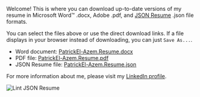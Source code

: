 Welcome! This is where you can download up-to-date versions of my resume in Microsoft Word:tm: .docx, Adobe .pdf, and [JSON Resume](https://jsonresume.org) .json file formats.

You can select the files above or use the direct download links. If a file displays in your browser instead of downloading, you can just `Save As...`.

- Word document: [PatrickEl-Azem.Resume.docx](https://github.com/plzm/resume/raw/main/PatrickEl-Azem.Resume.docx)
- PDF file: [PatrickEl-Azem.Resume.pdf](https://github.com/plzm/resume/raw/main/PatrickEl-Azem.Resume.pdf)
- JSON Resume file: [PatrickEl-Azem.Resume.json](https://github.com/plzm/resume/raw/main/PatrickEl-Azem.Resume.json)

For more information about me, please visit my [LinkedIn profile](https://www.linkedin.com/in/pelazem/).

![Lint JSON Resume](https://github.com/plzm/resume/actions/workflows/Lint.yml/badge.svg)